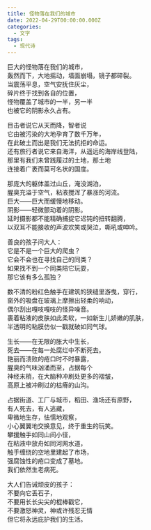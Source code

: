 ```yaml
---
title: 怪物落在我们的城市
date: 2022-04-29T00:00:00.000Z
categories:
  - 文字
tags:
  - 现代诗
---
```


巨大的怪物落在我们的城市，  
轰然而下，大地摇动，墙面崩塌，镜子都碎裂。  
当震荡平息，空气安抚住灰尘，  
碎片终于找到各自的位置，  
怪物覆盖了城市的一半，另一半  
也被它的阴影永久占有。

目击者说它从天而降，智者说  
它由被污染的大地孕育了数千万年，  
在此破土而出是我们无法抗拒的命运。  
还有旅行者说它来自海洋，从遥远的海岸线登陆，  
那里有我们未曾践履过的土地，那土地  
连接着广袤而莫可名状的国度。

那庞大的躯体盖过山丘，淹没湖泊，  
腥臭充溢于空气，粘液搅浑了暴涨的河流。  
巨大——巨大而缓慢地移动。  
阴影——轻微颤动着的阴影。  
延时摄影都不能精确捕捉它迟钝的扭转翻腾，  
以双耳不能接收的声波欢笑或哭泣，嘶吼或呻吟。

善良的孩子问大人：  
它是不是一个巨大的爬虫？  
它会不会也在寻找自己的同类？  
如果找不到一个同类陪它玩耍，  
那它该有多么孤独？

数不清的粉红色触手在建筑的狭缝里游曳，穿行，  
窗外的吸盘在玻璃上摩擦出轻柔的响动，  
偶尔刮出嘎吱嘎吱的怪异噪音。  
裹着粘液的皮肤如此柔软，一如新生儿娇嫩的肌肤，  
半透明的粘膜仿似一戳就破如同气球。

生长——在无限的胀大中生长，  
死去——在每一处腐烂中不断死去。  
艳丽而溃败的疮口时不时暴露，  
腥臭的气味汹涌而至，占据每个  
神经末梢，在大脑种冲刷处更多的褶皱，  
高原上被冲刷过的枯瘠的山沟。

占据街道、工厂与城市，稻田、渔场还有原野，  
有人死去，有人逃藏，  
卑微地生存，怯懦地观察，  
小心翼翼地交换意见，终于重生的玩笑。  
攀援触手如同山间小径，  
在粘液中放舟如同河网水道，  
触手缠绕的空地里建起了市场，  
强腐蚀性的疮口变成了墓地。  
我们依然生老病死。

大人们告诫顽皮的孩子：  
不要向它丢石子，  
不要用长长尖尖的棍棒戳它，  
不要激怒神灵，神或许残忍无情  
但它将永远庇护我们的生活。
